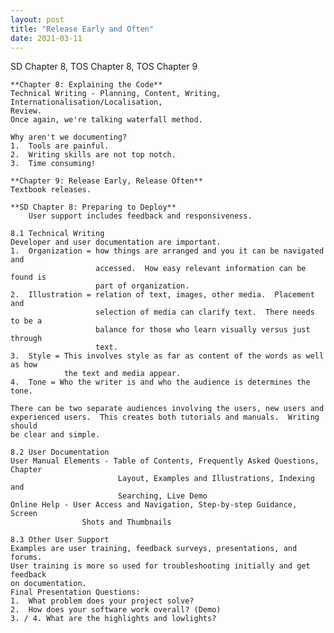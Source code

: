 ```yaml
---
layout: post
title: "Release Early and Often"
date: 2021-03-11
---
```


SD Chapter 8, TOS Chapter 8, TOS Chapter 9  

    **Chapter 8: Explaining the Code**  
    Technical Writing - Planning, Content, Writing, Internationalisation/Localisation,
    Review.  
    Once again, we're talking waterfall method.  

    Why aren't we documenting?
    1.  Tools are painful.  
    2.  Writing skills are not top notch.  
    3.  Time consuming!  

    **Chapter 9: Release Early, Release Often**
    Textbook releases.  

    **SD Chapter 8: Preparing to Deploy**
        User support includes feedback and responsiveness.  

    8.1 Technical Writing  
    Developer and user documentation are important.  
    1.  Organization = how things are arranged and you it can be navigated and
                       accessed.  How easy relevant information can be found is
                       part of organization.  
    2.  Illustration = relation of text, images, other media.  Placement and
                       selection of media can clarify text.  There needs to be a
                       balance for those who learn visually versus just through
                       text.  
    3.  Style = This involves style as far as content of the words as well as how
                the text and media appear.  
    4.  Tone = Who the writer is and who the audience is determines the tone.  

    There can be two separate audiences involving the users, new users and
    experienced users.  This creates both tutorials and manuals.  Writing should
    be clear and simple.  

    8.2 User Documentation  
    User Manual Elements - Table of Contents, Frequently Asked Questions, Chapter
                            Layout, Examples and Illustrations, Indexing and
                            Searching, Live Demo
    Online Help - User Access and Navigation, Step-by-step Guidance, Screen
                    Shots and Thumbnails

    8.3 Other User Support  
    Examples are user training, feedback surveys, presentations, and forums.  
    User training is more so used for troubleshooting initially and get feedback
    on documentation.  
    Final Presentation Questions:
    1.  What problem does your project solve?
    2.  How does your software work overall? (Demo)  
    3. / 4. What are the highlights and lowlights?  
